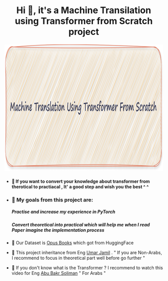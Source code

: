 <h1 align="center">Hi 👋, it's a Machine Transilation using Transformer from Scratch project </h1>
<h3 align="center">
  <img src="Transformer.png" width="1100" height="400">
</h3>

- #### 🌱 If you want to convert your knowledge about transformer from therotical to practiacal , It' a good step and wish you the best ^ ^
-  ### 🔭 My goals from this project are:

    #####  Practise and increase my experience in PyTorch
    #####  Convert theoretical into practical which will help me when I read Paper imagine the implementation process

- 🌱 Our Dataset is [Opus Books](https://huggingface.co/datasets/Helsinki-NLP/opus_books) which got from HuggingFace 
- 🔭 This project inheritance from Eng [Umar Jamil](https://www.youtube.com/watch?v=ISNdQcPhsts&t=9999s) . " If you are Non-Arabs, I recommend to focus in theoretical part well before go further "

- 🌱 If you don't know what is the Transformer ? I recommend to watch this video for Eng [Abu Bakr Soliman](https://www.youtube.com/watch?v=6JGzwI2pNfo&t=14s) " For Arabs " 
